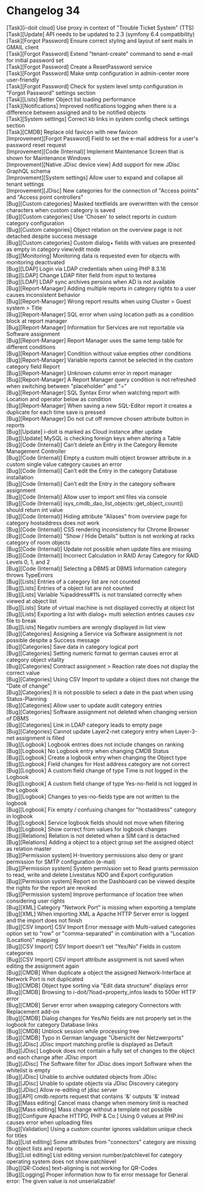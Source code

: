 # Changelog 34
<!-- cSpell:disable -->
<!-- markdownlint-disable MD052 -->
[Task][i-doit cloud]                     Use proxy in context of "Trouble Ticket System" (TTS)<br>
[Task][Update]                           API needs to be updated to 2.3 (symfony 6.4 compatibility)<br>
[Task][Forgot Password]                  Ensure correct styling and layout of sent mails in GMAIL client<br>
[Task][Forgot Password]                  Extend "tenant-create" command to send e-mail for initial password set<br>
[Task][Forgot Password]                  Create a ResetPassword service<br>
[Task][Forgot Password]                  Make smtp configuration in admin-center more user-friendly<br>
[Task][Forgot Password]                  Check for system level smtp configuration in "Forgot Password" settings section<br>
[Task][Lists]                            Better Object list loading performance<br>
[Task][Notifications]                    Improved notifications logging when there is a difference between assigned and  to be notified objects<br>
[Task][System settings]                  Correct kb links in system config check settings section<br>
[Task][CMDB]                             Replace old favicon with new favicon<br>
[Improvement][Forgot Password]           Field to set the e-mail address for a user's password reset request<br>
[Improvement][Code (Internal)]           Implement Maintenance Screen that is shown for Maintenance Windows<br>
[Improvement][Native JDisc device view]  Add support for new JDisc GraphQL schema<br>
[Improvement][System settings]           Allow user to expand and collapse all tenant settings<br>
[Improvement][JDisc]                     New categories for the connection of "Access points" and "Access point controllers"<br>
[Bug][Custom categories]                 Masked textfields are overwritten with the censor characters when custom category is saved<br>
[Bug][Custom categories]                 Use 'Chosen' to select reports in custom category configuration<br>
[Bug][Custom categories]                 Object relation on the overview page is not detached despite success message<br>
[Bug][Custom categories]                 Custom dialog+ fields with values are presented as empty in category view/edit mode<br>
[Bug][Monitoring]                        Monitoring data is requested even for objects with monitoring deactivated<br>
[Bug][LDAP]                              Login via LDAP credentials when using PHP 8.3.16<br>
[Bug][LDAP]                              Change LDAP filter field from input to textarea<br>
[Bug][LDAP]                              LDAP sync archives persons when AD is not available<br>
[Bug][Report-Manager]                    Adding multiple reports in category rights to a user causes inconsistent behavior<br>
[Bug][Report-Manager]                    Wrong report results when using Cluster > Guest system > Title<br>
[Bug][Report-Manager]                    SQL error when using location path as a condition block at report manager<br>
[Bug][Report-Manager]                    Information for Services are not reportable via Software assignment<br>
[Bug][Report-Manager]                    Report Manager uses the same temp table for different conditions<br>
[Bug][Report-Manager]                    Condition without value empties other conditions<br>
[Bug][Report-Manager]                    Variable reports cannot be selected in the custom category field Report<br>
[Bug][Report-Manager]                    Unknown column error in report manager<br>
[Bug][Report-Manager]                    A Report Manager query condition is not refreshed when switching between "placeholder" and "="<br>
[Bug][Report-Manager]                    SQL Syntax Error when watching report with Location and operator below as condition<br>
[Bug][Report-Manager]                    When saving a new SQL-Editor report it creates a duplicate for each time save is pressed<br>
[Bug][Report-Manager]                    Do not cut off remove chosen attribute button in reports<br>
[Bug][Update]                            i-doit is marked as Cloud instance after update<br>
[Bug][Update]                            MySQL is checking foreign keys when altering a Table<br>
[Bug][Code (Internal)]                   Can’t  delete an Entry in the Category Remote Management Controller<br>
[Bug][Code (Internal)]                   Empty a custom multi object browser attribute in a custom single value category causes an error<br>
[Bug][Code (Internal)]                   Can’t edit the Entry in the category Database installation<br>
[Bug][Code (Internal)]                   Can’t edit the Entry in the category software assignment<br>
[Bug][Code (Internal)]                   Allow user to import xml files via console<br>
[Bug][Code (Internal)]                   isys_cmdb_dao_list_objects::get_object_count() should return int value<br>
[Bug][Code (Internal)]                   Hiding attribute "Aliases" from overview page for category hostaddress does not work<br>
[Bug][Code (Internal)]                   CSS rendering inconsistency for Chrome Browser<br>
[Bug][Code (Internal)]                   "Show / Hide Details" button is not working at racks category of room objects<br>
[Bug][Code (Internal)]                   Update not possible when update files are missing<br>
[Bug][Code (Internal)]                   Incorrect Calculation in RAID Array Category for RAID Levels 0, 1, and 2<br>
[Bug][Code (Internal)]                   Selecting a DBMS at DBMS Information category throws TypeErrors<br>
[Bug][Lists]                             Entries of a category list are not counted<br>
[Bug][Lists]                             Entries of a object list are not counted<br>
[Bug][Lists]                             Variable %ipaddress#1% is not translated correctly when viewed at object list<br>
[Bug][Lists]                             State of virtual machine is not displayed correctly at object list<br>
[Bug][Lists]                             Exporting a list with dialog+ multi selection entries causes csv file to break<br>
[Bug][Lists]                             Negativ numbers are wrongly displayed in list view<br>
[Bug][Categories]                        Assigning a Service via Software assignment is not possible despite a Success message<br>
[Bug][Categories]                        Save data in category logical port<br>
[Bug][Categories]                        Setting numeric format to german causes error at category object vitality<br>
[Bug][Categories]                        Contract assignment > Reaction rate does not display the correct value<br>
[Bug][Categories]                        Using CSV Import to update a object does not change the "Date of change"<br>
[Bug][Categories]                        It is not possible to select a date in the past when using Status-Planning<br>
[Bug][Categories]                        Allow user to update audit category entries<br>
[Bug][Categories]                        Software assignment not deleted when changing version of DBMS<br>
[Bug][Categories]                        Link in LDAP category leads to empty page<br>
[Bug][Categories]                        Cannot update Layer2-net category entry when Layer-3-net assignment is filled<br>
[Bug][Logbook]                           Logbook entries does not include changes on ranking<br>
[Bug][Logbook]                           No Logbook entry when changing CMDB Status<br>
[Bug][Logbook]                           Create a logbook entry when changing the Object type<br>
[Bug][Logbook]                           Field changes for Host address category are not correct<br>
[Bug][Logbook]                           A custom field change of type Time is not logged in the Logbook<br>
[Bug][Logbook]                           A custom field change of type Yes-no-field is not logged in the Logbook<br>
[Bug][Logbook]                           Changes to yes-no-fields type are not written to the logbook<br>
[Bug][Logbook]                           Fix empty / confusing changes for "hostaddress" category in logbook<br>
[Bug][Logbook]                           Service logbook fields should not move when filtering<br>
[Bug][Logbook]                           Show correct from values for logbook changes<br>
[Bug][Relations]                         Relation is not deleted when a SIM card is detached<br>
[Bug][Relations]                         Adding a object to a object group set the assigned object as relation master<br>
[Bug][Permission system]                 H-Inventory permissions also deny or grant permission for SMTP configuration (e-mail)<br>
[Bug][Permission system]                 System permission set to Read grants permission to read, write and delete Livestatus NDO and Export configuration<br>
[Bug][Permission system]                 Report on the Dashboard can be viewed despite the rights for the report are revoked<br>
[Bug][Permission system]                 Improve performance of location tree when considering user rights<br>
[Bug][XML]                               Category "Network Port" is missing when exporting a template<br>
[Bug][XML]                               When importing XML a Apache HTTP Server error is logged and the import does not finish<br>
[Bug][CSV Import]                        CSV Import Error message with Multi-valued categories option set to "row" or "comma-separated" in combination with a "Location (Location)" mapping<br>
[Bug][CSV Import]                        CSV Import doesn't set "Yes/No" Fields in custom categories<br>
[Bug][CSV Import]                        CSV import attribute assignment is not saved when editing the assignment again<br>
[Bug][CMDB]                              When duplicate a object the assigned Network-Interface at Network Port is not duplicated<br>
[Bug][CMDB]                              Object type sorting via "Edit data structure" displays error<br>
[Bug][CMDB]                              Browsing to i-doit/?load=property_infos leads to 500er HTTP error<br>
[Bug][CMDB]                              Server error when swapping category Connectors with Replacement add-on<br>
[Bug][CMDB]                              Dialog changes for Yes/No fields are not properly set in the logbook for category Database links<br>
[Bug][CMDB]                              Unblock session while processing tree<br>
[Bug][CMDB]                              Typo in German language "Übersicht der Netzwerports"<br>
[Bug][JDisc]                             JDisc import matching profile is displayed as Default<br>
[Bug][JDisc]                             Logbook does not contain a fully set of changes to the object and each change after JDisc import<br>
[Bug][JDisc]                             The Software filter for JDisc does import Software when the whitelist is empty<br>
[Bug][JDisc]                             Unable to archive outdated objects from JDisc<br>
[Bug][JDisc]                             Unable to update objects via JDisc Discovery category<br>
[Bug][JDisc]                             Allow re-editing of jdisc server<br>
[Bug][API]                               cmdb.reports request that contains '&' outputs '&' instead<br>
[Bug][Mass editing]                      Cancel mass change when memory limit is reached<br>
[Bug][Mass editing]                      Mass change without a template not possible<br>
[Bug][Configure Apache HTTPD, PHP & Co.] Using 0 values at PHP.ini causes error when uploading files<br>
[Bug][Validation]                        Using a custom counter ignores validation unique check for titles<br>
[Bug][List editing]                      Some attributes  from "connectors" category are missing for object lists and reports<br>
[Bug][List editing]                      List editing version number/patchlevel for category operating system does not show patchlevel<br>
[Bug][QR-Codes]                          text-aligning is not working for QR-Codes<br>
[Bug][Logging]                           Proper information how to fix error message for General error: The given value is not unserializable!
